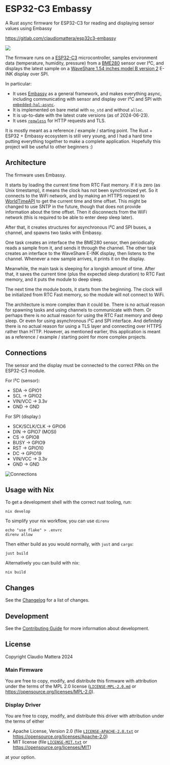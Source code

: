 ESP32-C3 Embassy
====

A Rust async firmware for ESP32-C3 for reading and displaying sensor values using Embassy

<https://gitlab.com/claudiomattera/esp32c3-embassy>

[![](./display-th.jpg)](./display.jpg)


The firmware runs on a [ESP32-C3] microcontroller, samples environment data (temperature, humidity, pressure) from a [BME280] sensor over I²C, and displays the latest sample on a [WaveShare 1.54 inches model B version 2] E-INK display over SPI.

[ESP32-C3]: https://www.espressif.com/en/products/socs/esp32-c3
[BME280]: https://www.bosch-sensortec.com/products/environmental-sensors/humidity-sensors-bme280/
[WaveShare 1.54 inches model B version 2]: https://www.waveshare.com/product/1.54inch-e-paper-module-b.htm


In particular:

* It uses [Embassy][embassy] as a general framework, and makes everything async, including communicating with sensor and display over I²C and SPI with [`embedded-hal-async`][embedded-hal-async].
* It is implemented on bare metal with `no_std` and without `alloc`.
* It is up-to-date with the latest crate versions (as of 2024-06-23).
* It uses [`reqwless`][reqwless] for HTTP requests and TLS.

It is mostly meant as a reference / example / starting point.
The Rust + ESP32 + Embassy ecosystem is still very young, and I had a hard time putting everything together to make a complete application.
Hopefully this project will be useful to other beginners :)


[embassy]: https://embassy.dev/
[embedded-hal-async]: https://crates.io/crates/embedded-hal-async
[reqwless]: https://crates.io/crates/reqwless


Architecture
----

The firmware uses Embassy.

It starts by loading the current time from RTC Fast memory.
If it is zero (as Unix timestamp), it means the clock has not been synchronized yet.
So it connects to the WiFi network, and by making an HTTPS request to [WorldTimeAPI] to get the current time and time offset.
This might be changed to use SNTP in the future, though that does not provide information about the time offset.
Then it disconnects from the WiFi network (this is required to be able to enter deep sleep later).

After that, it creates structures for asynchronous I²C and SPI buses, a channel, and spawns two tasks with Embassy.

One task creates an interface the the BME280 sensor, then periodically reads a sample from it, and sends it through the channel.
The other task creates an interface to the WaveShare E-INK display, then listens to the channel.
Whenever a new sample arrives, it prints it on the display.

Meanwhile, the main task is sleeping for a longish amount of time.
After that, it saves the current time (plus the expected sleep duration) to RTC Fast memory, and it puts the module to deep sleep.

The next time the module boots, it starts from the beginning.
The clock will be initialized from RTC Fast memory, so the module will not connect to WiFi.

The architecture is more complex than it could be.
There is no actual reason for spawning tasks and using channels to communicate with them.
Or perhaps there is no actual reason for using the RTC Fast memory and deep sleep.
Or even for using asynchronous I²C and SPI interface.
And definitely there is no actual reason for using a TLS layer and connecting over HTTPS rather than HTTP.
However, as mentioned earlier, this application is meant as a reference / example / starting point for more complex projects.

[WorldTimeAPI]: https://worldtimeapi.org/


Connections
----

The sensor and the display must be connected to the correct PINs on the ESP32-C3 module.

For I²C (sensor):

* SDA -> GPIO1
* SCL -> GPIO2
* VIN/VCC -> 3.3v
* GND -> GND

For SPI (display:)

* SCK/SCLK/CLK -> GPIO6
* DIN -> GPIO7 (MOSI)
* CS -> GPIO8
* BUSY -> GPIO9
* RST -> GPIO10
* DC -> GPIO19
* VIN/VCC -> 3.3v
* GND -> GND

![Connections](./sketch/sketch.png)


Usage with Nix
----

To get a development shell with the correct rust tooling, run:

~~~~shell
nix develop
~~~~

To simplify your nix workflow, you can use `direnv`

~~~~shell
echo "use flake" > .envrc
direnv allow
~~~~

Then either build as you would normally, with `just` and `cargo`:

~~~~shell
just build
~~~~

Alternatively you can build with nix:

~~~~shell
nix build
~~~~

Changes
----

See the [Changelog](./CHANGELOG.md) for a list of changes.


Development
----

See the [Contributing Guide](./CONTRIBUTING.md) for more information about development.


License
----

Copyright Claudio Mattera 2024

### Main Firmware

You are free to copy, modify, and distribute this firmware with attribution under the terms of the MPL 2.0 license ([`LICENSE-MPL-2.0.md`](./LICENSE-MPL-2.0.md) or <https://opensource.org/licenses/MPL-2.0>).


### Display Driver

You are free to copy, modify, and distribute this driver with attribution under the terms of either

*   Apache License, Version 2.0
    (file [`LICENSE-APACHE-2.0.txt`](./LICENSE-APACHE-2.0.txt) or <https://opensource.org/licenses/Apache-2.0>)
*   MIT license
    (file [`LICENSE-MIT.txt`](./LICENSE-MIT.txt) or <https://opensource.org/licenses/MIT>)

at your option.
